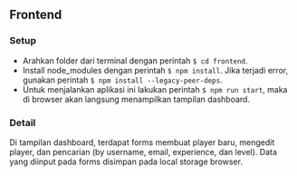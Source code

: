 ## Frontend
### Setup
* Arahkan folder dari terminal dengan perintah `$ cd frontend`.
* Install node_modules dengan perintah `$ npm install`. Jika terjadi error, gunakan perintah `$ npm install --legacy-peer-deps`.
* Untuk menjalankan aplikasi ini lakukan perintah `$ npm run start`, maka di browser akan langsung menampilkan tampilan dashboard.
### Detail
Di tampilan dashboard, terdapat forms membuat player baru, mengedit player, dan pencarian (by username, email, experience, dan level). Data yang diinput pada forms disimpan pada local storage browser.